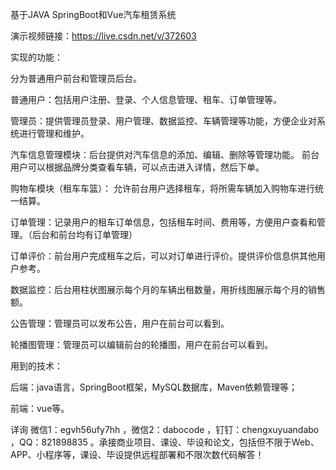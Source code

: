 基于JAVA SpringBoot和Vue汽车租赁系统

演示视频链接：https://live.csdn.net/v/372603

实现的功能：

分为普通用户前台和管理员后台。

普通用户：包括用户注册、登录、个人信息管理、租车、订单管理等。

管理员：提供管理员登录、用户管理、数据监控、车辆管理等功能，方便企业对系统进行管理和维护。

汽车信息管理模块：后台提供对汽车信息的添加、编辑、删除等管理功能。
前台用户可以根据品牌分类查看车辆，可以点击进入详情，然后下单。

购物车模块（租车车篮）：
允许前台用户选择租车，将所需车辆加入购物车进行统一结算。

订单管理：记录用户的租车订单信息，包括租车时间、费用等，方便用户查看和管理。（后台和前台均有订单管理）

订单评价：前台用户完成租车之后，可以对订单进行评价。提供评价信息供其他用户参考。

数据监控：后台用柱状图展示每个月的车辆出租数量，用折线图展示每个月的销售额。

公告管理：管理员可以发布公告，用户在前台可以看到。

轮播图管理：管理员可以编辑前台的轮播图，用户在前台可以看到。

用到的技术：

后端：java语言，SpringBoot框架，MySQL数据库，Maven依赖管理等；

前端：vue等。

详询 微信1：egvh56ufy7hh ，微信2：dabocode ，钉钉：chengxuyuandabo ，QQ：821898835 。承接商业项目、课设、毕设和论文，包括但不限于Web、APP、小程序等，课设、毕设提供远程部署和不限次数代码解答！
